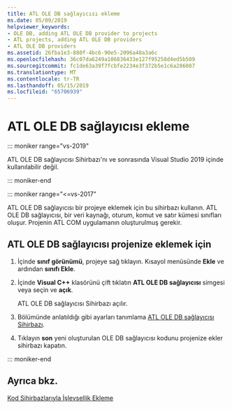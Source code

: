 ```yaml
---
title: ATL OLE DB sağlayıcısı ekleme
ms.date: 05/09/2019
helpviewer_keywords:
- OLE DB, adding ATL OLE DB provider to projects
- ATL projects, adding ATL OLE DB providers
- ATL OLE DB providers
ms.assetid: 26fba1e3-880f-4bc6-90e5-2096a48a3a6c
ms.openlocfilehash: 36c07da6249a106836433e127f95258d4ed5b509
ms.sourcegitcommit: fc1de63a39f7fcbfe2234e3f372b5e1c6a286087
ms.translationtype: MT
ms.contentlocale: tr-TR
ms.lasthandoff: 05/15/2019
ms.locfileid: "65706939"
---
```

# <a name="adding-an-atl-ole-db-provider"></a>ATL OLE DB sağlayıcısı ekleme

::: moniker range="vs-2019"

ATL OLE DB sağlayıcısı Sihirbazı'nı ve sonrasında Visual Studio 2019 içinde kullanılabilir değil.

::: moniker-end

::: moniker range="<=vs-2017"

ATL OLE DB sağlayıcısı bir projeye eklemek için bu sihirbazı kullanın. ATL OLE DB sağlayıcısı, bir veri kaynağı, oturum, komut ve satır kümesi sınıfları oluşur. Projenin ATL COM uygulamanın oluşturulmuş gerekir.

## <a name="to-add-an-atl-ole-db-provider-to-your-project"></a>ATL OLE DB sağlayıcısı projenize eklemek için

1. İçinde **sınıf görünümü**, projeye sağ tıklayın. Kısayol menüsünde **Ekle** ve ardından **sınıfı Ekle**.

1. İçinde **Visual C++** klasörünü çift tıklatın **ATL OLE DB sağlayıcısı** simgesi veya seçin ve **açık**.

   ATL OLE DB sağlayıcısı Sihirbazı açılır.

1. Bölümünde anlatıldığı gibi ayarları tanımlama [ATL OLE DB sağlayıcısı Sihirbazı](../../atl/reference/atl-ole-db-provider-wizard.md).

1. Tıklayın **son** yeni oluşturulan OLE DB sağlayıcısı kodunu projenize ekler sihirbazı kapatın.

::: moniker-end

## <a name="see-also"></a>Ayrıca bkz.

[Kod Sihirbazlarıyla İşlevsellik Ekleme](../../ide/adding-functionality-with-code-wizards-cpp.md)
